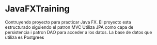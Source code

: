 # JavaFXTraining

Contruyendo proyecto para practicar Java FX.
El proyecto esta estructurado siguiendo el patron MVC
Utiliza JPA como capa de persistencia i patron DAO para acceder a los datos.
La base de datos que utiliza es Postgrees

